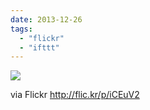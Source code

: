 ```yaml
---
date: 2013-12-26
tags: 
  - "flickr"
  - "ifttt"
---
```


![](http://farm4.staticflickr.com/3767/11572970435_7ec9a004b7_b.jpg)  

  
  
via Flickr http://flic.kr/p/iCEuV2

